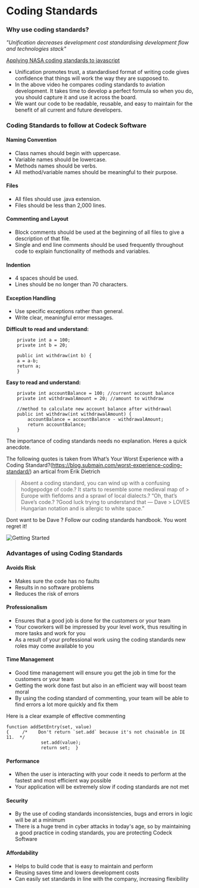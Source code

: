 # Coding Standards

### Why use coding standards?

*"Unification decreases development cost standardising development flow and technologies stack"*

[Applying NASA coding standards to javascript](https://www.youtube.com/watch?v=z8hG-3Ak_b4)

- Unification promotes trust, a standardised format of writing code gives confidence that things will work the way they are supposed to.
- In the above video he compares coding standards to aviation development. It takes time to develop a perfect formula so when you do, you should capture it and use it across the board. 
- We want our code to be readable, reusable, and easy to maintain for the benefit of all current and future developers.

### Coding Standards to follow at Codeck Software

#### Naming Convention
- Class names should begin with uppercase.
- Variable names should be lowercase.
- Methods names should be verbs.
- All method/variable names should be meaningful to their purpose.


#### Files  
- All files should use .java extension.
- Files should be less than 2,000 lines.

#### Commenting and Layout  
- Block comments should be used at the beginning of all files to give a description of that file.
- Single and end line comments should be used frequently throughout code to explain functionality of methods and variables.


#### Indention  
- 4 spaces should be used.
- Lines should be no longer than 70 characters.


#### Exception Handling 
- Use specific exceptions rather than general. 
- Write clear, meaningful error messages. 


**Difficult to read and understand:**  

```
    private int a = 100;
	private int b = 20;
	
	public int withdraw(int b) {
	a = a-b;
	return a;
	}
```


**Easy to read and understand:**  

```
    private int accountBalance = 100; //current account balance
	private int withdrawalAmount = 20; //amount to withdraw
	
	//method to calculate new account balance after withdrawal
	public int withdraw(int withdrawalAmount) {
		accountBalance = accountBalance - withdrawalAmount;
		return accountBalance;
	}
```

The importance of coding standards needs no explanation. Heres a quick anecdote.

The following quotes is taken from What’s Your Worst Experience with a Coding Standard?(https://blog.submain.com/worst-experience-coding-standard/) an artical from Erik Dietrich

> Absent a coding standard, you can wind up with a confusing hodgepodge of code.? It starts to resemble some medieval map of > Europe with fiefdoms and a sprawl of local dialects.? “Oh, that’s Dave’s code.? ?Good luck trying to understand that — Dave > LOVES Hungarian notation and is allergic to white space.”

Dont want to be Dave ? Follow our coding standards handbook. You wont regret it!

![Getting Started](https://i.postimg.cc/HLtY6fXS/web-designer-developer-jokes-humour-funny-32.jpg)

### Advantages of using Coding Standards


#### Avoids Risk
- Makes sure the code has no faults
- Results in no software problems 
- Reduces the risk of errors 

#### Professionalism
- Ensures that a good job is done for the customers or your team
- Your coworkers will be impressed by your level work, thus resulting in more tasks and work for you
- As a result of your professional work using the coding standards new roles may come available to you


#### Time Management
- Good time management will ensure you get the job in time for the customers or your team
- Getting the work done fast but also in an efficient way will boost team moral 
- By using the coding standard of commenting, your team will be able to find errors a lot more quickly and fix them

Here is a clear example of effective commenting

```
function addSetEntry(set, value) 
{     /*    Don't return `set.add` because it's not chainable in IE 11.  */   
             set.add(value);      
			 return set;  }
```


#### Performance 
- When the user is interacting with your code it needs to perform at the fastest and most efficient way possible
- Your application will be extremely slow if coding standards are not met

#### Security
- By the use of coding standards inconsistencies, bugs and errors in logic will be at a minimum
- There is a huge trend in cyber attacks in today's age, so by maintaining a good practice in coding standards, you are protecting Codeck Software

#### Affordability
- Helps to build code that is easy to maintain and perform
- Reusing saves time and lowers development costs
- Can easily set standards in line with the company, increasing flexibility


